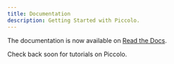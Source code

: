 ```yaml
---
title: Documentation
description: Getting Started with Piccolo.
---
```


The documentation is now available on [Read the Docs](http://piccolo-orm.readthedocs.org).

Check back soon for tutorials on Piccolo.

